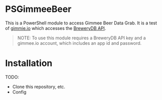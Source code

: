 # PSGimmeeBeer
This is a PowerShell module to access Gimmee Beer Data Grab. It is a test of [gimmie.io](http://gimmee.io) which accesses the [BreweryDB API](https://www.brewerydb.com/developers/docs).

> NOTE: To use this module requires a BreweryDB API key and a gimmee.io account, which includes an app id and password.

# Installation

TODO: 

- Clone this repository, etc.
- Config

